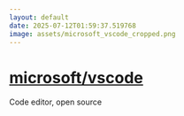 ```yaml
---
layout: default
date: 2025-07-12T01:59:37.519768
image: assets/microsoft_vscode_cropped.png
---
```


# [microsoft/vscode](https://github.com/microsoft/vscode)

Code editor, open source

